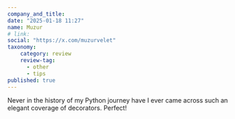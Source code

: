 ```yaml
---
company_and_title: 
date: "2025-01-18 11:27"
name: Muzur
# link:
social: "https://x.com/muzurvelet"
taxonomy:
    category: review
    review-tag:
      - other
      - tips
published: true
---
```


Never in the history of my Python journey have I ever came across such an elegant coverage of decorators. Perfect!
